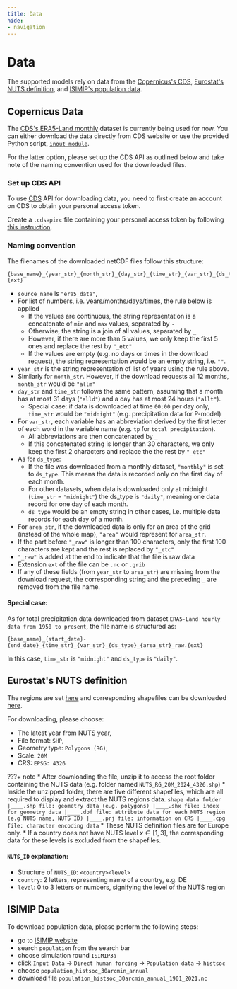 ```yaml
---
title: Data
hide:
- navigation
---
```


# Data

The supported models rely on data from the [Copernicus's CDS](https://cds.climate.copernicus.eu/), [Eurostat's NUTS definition](https://ec.europa.eu/eurostat/en/web/products-manuals-and-guidelines/w/ks-gq-23-010), and [ISIMIP's population data](https://data.isimip.org/).

## Copernicus Data

The [CDS's ERA5-Land monthly](https://cds.climate.copernicus.eu/datasets/reanalysis-era5-land-monthly-means?tab=overview) dataset is currently being used for now. You can either download the data directly from CDS website or use the provided Python script, [`inout module`](reference/inout.md).

For the latter option, please set up the CDS API as outlined below and take note of the naming convention used for the downloaded files.

### Set up CDS API
To use  [CDS](https://cds.climate.copernicus.eu/) API for downloading data, you need to first create an account on CDS to obtain your personal access token.

Create a `.cdsapirc` file containing your personal access token by following [this instruction](https://cds.climate.copernicus.eu/how-to-api).

### Naming convention
The filenames of the downloaded netCDF files follow this structure:
```text linenums="0"
{base_name}_{year_str}_{month_str}_{day_str}_{time_str}_{var_str}_{ds_type}_{area_str}_raw.{ext}
```

* `source_name` is `"era5_data"`,
* For list of numbers, i.e. years/months/days/times, the rule below is applied
    * If the values are continuous, the string representation is a concatenate of `min` and `max` values, separated by `-`
    * Otherwise, the string is a join of all values, separated by `_`
    * However, if there are more than 5 values, we only keep the first 5 ones and replace the rest by `"_etc"`
    * If the values are empty (e.g. no days or times in the download request), the string representation would be an empty string, i.e. `""`.
* `year_str` is the string representation of list of years using the rule above.
* Similarly for `month_str`. However, if the download requests all 12 months, `month_str` would be `"allm"`
* `day_str` and `time_str` follows the same pattern, assuming that a month has at most 31 days (`"alld"`) and a day has at most 24 hours (`"allt"`).
    * Special case: if data is downloaded at time `00:00` per day only, `time_str` would be `"midnight"` (e.g. precipitation data for P-model)
* For `var_str`, each variable has an abbreviation derived by the first letter of each word in the variable name (e.g. `tp` for `total precipitation`).
    * All abbreviations are then concatenated by `_`
    * If this concatenated string is longer than 30 characters, we only keep the first 2 characters and replace the the rest by `"_etc"`
* As for `ds_type`:
    * If the file was downloaded from a monthly dataset, `"monthly"` is set to `ds_type`. This means the data is recorded only on the first day of each month.
    * For other datasets, when data is downloaded only at midnight (`time_str` = `"midnight"`) the ds_type is `"daily"`, meaning one data record for one day of each month.
    * `ds_type` would be an empty string in other cases, i.e. multiple data records for each day of a month.
* For `area_str`, if the downloaded data is only for an area of the grid (instead of the whole map), `"area"` would represent for `area_str`.
* If the part before `"_raw"` is longer than 100 characters, only the first 100 characters are kept and the rest is replaced by `"_etc"`
* `"_raw"` is added at the end to indicate that the file is raw data
* Extension `ext` of the file can be `.nc` or `.grib`
* If any of these fields (from `year_str` to `area_str`) are missing from the download request, the corresponding string and the preceding `_` are removed from the file name.

#### Special case:

As for total precipitation data downloaded from dataset `ERA5-Land hourly data from 1950 to present`, the file name is structured as:

```text linenums="0"
{base_name}_{start_date}-{end_date}_{time_str}_{var_str}_{ds_type}_{area_str}_raw.{ext}
```

In this case, `time_str` is `"midnight"` and `ds_type` is `"daily"`.


## Eurostat's NUTS definition 
The regions are set [here](https://ec.europa.eu/eurostat/en/web/products-manuals-and-guidelines/w/ks-gq-23-010) and corresponding shapefiles can be downloaded [here](https://ec.europa.eu/eurostat/web/gisco/geodata/statistical-units/territorial-units-statistics).

For downloading, please choose:

* The latest year from NUTS year,
* File format: `SHP`,
* Geometry type: `Polygons (RG)`,
* Scale: `20M`
* CRS: `EPSG: 4326`

???+ note
    * After downloading the file, unzip it to access the root folder containing the NUTS data (e.g. folder named `NUTS_RG_20M_2024_4326.shp`)
        * Inside the unzipped folder, there are five different shapefiles, which are all required to display and extract the NUTS regions data.
        ```
        shape data folder
        |____.shp file: geometry data (e.g. polygons)
        |____.shx file: index for geometry data
        |____.dbf file: attribute data for each NUTS region (e.g NUTS name, NUTS ID)
        |____.prj file: information on CRS
        |____.cpg file: character encoding data
        ```
    * These NUTS definition files are for Europe only.
    * If a country does not have NUTS level $x \in [1,3]$, the corresponding data for these levels is excluded from the shapefiles.

#### `NUTS_ID` explanation:
* Structure of `NUTS_ID`: `<country><level>`
* `country`: 2 letters, representing name of a country, e.g. DE
* `level`: 0 to 3 letters or numbers, signifying the level of the NUTS region

## ISIMIP Data
To download population data, please perform the following steps:

* go to [ISIMIP website](https://data.isimip.org/)
* search `population` from the search bar
* choose simulation round `ISIMIP3a`
* click `Input Data` -> `Direct human forcing` -> `Population data` -> `histsoc`
* choose `population_histsoc_30arcmin_annual`
* download file `population_histsoc_30arcmin_annual_1901_2021.nc`
